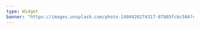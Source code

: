 ```yaml
---
type: Widget
banner: "https://images.unsplash.com/photo-1484920274317-87885fcbc504?crop=entropy&cs=tinysrgb&fit=max&fm=jpg&ixid=M3wzNjAwOTd8MHwxfHNlYXJjaHwxM3x8b3JhbmdlfGVufDB8MHx8fDE3MjkxNzA5MTF8MA&ixlib=rb-4.0.3&q=80&w=1080"
---
```


